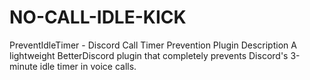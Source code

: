 # NO-CALL-IDLE-KICK
PreventIdleTimer - Discord Call Timer Prevention Plugin Description A lightweight BetterDiscord plugin that completely prevents Discord's 3-minute idle timer in voice calls. 

